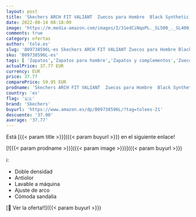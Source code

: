 ```yaml
---
layout: post
title: 'Skechers ARCH FIT VALIANT  Zuecos para Hombre  Black Synthetic  45.5 EU'
date: 2022-08-14 08:18:09
image: 'https://m.media-amazon.com/images/I/31edCiNqoPL._SL500_._SL400_.jpg'
comments: true
category: ofertas
author: 'tole.es'
slug: 'B09738596L-es Skechers ARCH FIT VALIANT Zuecos para Hombre Black...'
sku: 'B09738596L-es'
tags: [ 'Zapatos','Zapatos para hombre','Zapatos y complementos','Zuecos y mules para hombre','skechers','zuecos','🇪🇸', ]
actualPrice: 37.77 EUR
currency: EUR
price: 37.77
comparePrice: 59.95 EUR
prodname: 'Skechers ARCH FIT VALIANT  Zuecos para Hombre  Black Synthetic  45.5 EU'
country: 'es'
flag: '🇪🇸'
brand: 'Skechers'
buyurl: 'https://www.amazon.es/dp/B09738596L/?tag=tolees-21'
descuento: '37.00'
average: '37.77'
---
```


Está [{{< param title >}}]({{< param buyurl >}}) en el siguiente enlace!

[![{{< param prodname >}}]({{< param image >}})]({{< param buyurl >}})

ℹ️:

- Doble densidad
- Antiolor
- Lavable a máquina
- Ajuste de arco
- Cómoda sandalia

[🛒 Ver la oferta!!]({{< param buyurl >}})
